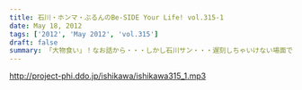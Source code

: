 ```yaml
---
title: 石川・ホンマ・ぶるんのBe-SIDE Your Life! vol.315-1
date: May 18, 2012
tags: ['2012', 'May 2012', 'vol.315']
draft: false
summary: 「大物食い」！なお話から・・・しかし石川サン・・・遅刻しちゃいけない場面でギリギリな生き方をしますな～～～ＮＡＭＡＥ
---
```


http://project-phi.ddo.jp/ishikawa/ishikawa315_1.mp3
